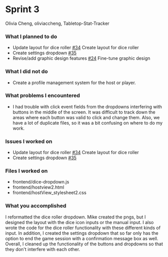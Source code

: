 # Sprint 3

Olivia Cheng, oliviaccheng, Tabletop-Stat-Tracker

### What I planned to do
* Update layout for dice roller [#34](https://github.com/utk-cs340-fall24/Tabletop-Stat-Tracker/issues/34) Create layout for dice roller
* Create settings dropdown [#35](https://github.com/utk-cs340-fall24/Tabletop-Stat-Tracker/issues/35)
* Revise/add graphic design features [#24](https://github.com/utk-cs340-fall24/Tabletop-Stat-Tracker/issues/24) Fine-tune graphic design 

### What I did not do
* Create a profile management system for the host or player. 

### What problems I encountered
* I had trouble with click event fields from the dropdowns interfering with buttons in the middle of the screen. It was difficult to track down the areas where each button was valid to click and change them. Also, we have a lot of duplicate files, so it was a bit confusing on where to do my work. 

### Issues I worked on
* Update layout for dice roller [#34](https://github.com/utk-cs340-fall24/Tabletop-Stat-Tracker/issues/34) Create layout for dice roller
* Create settings dropdown [#35](https://github.com/utk-cs340-fall24/Tabletop-Stat-Tracker/issues/35)

### Files I worked on
* frontend/dice-dropdown.js
* frontend/hostview2.html
* frontend/hostView_stylesheet2.css

### What you accomplished
I reformatted the dice roller dropdown. Mike created the pngs, but I designed the layout with the dice icon inputs or the manual input. I also wrote the code for the dice roller functionality with these different kinds of input. In addition, I created the settings dropdown that so far only has the option to end the game session with a confirmation message box as well. Overall, I cleaned up the functionality of the buttons and dropdowns so that they don't interfere with each other. 

